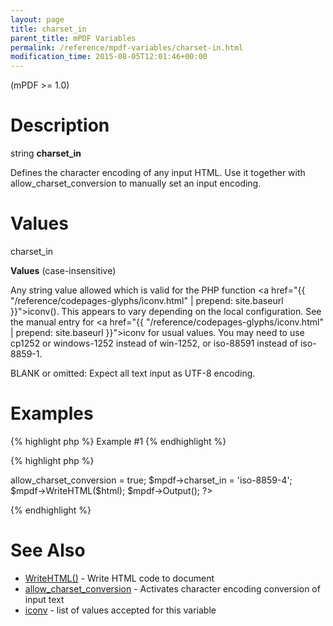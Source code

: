 ```yaml
---
layout: page
title: charset_in
parent_title: mPDF Variables
permalink: /reference/mpdf-variables/charset-in.html
modification_time: 2015-08-05T12:01:46+00:00
---
```


(mPDF >= 1.0)

# Description

string **charset_in**

Defines the character encoding of any input HTML. Use it together with <span class="parameter">allow_charset_conversion</span> to manually set an input encoding.

# Values

<span class="parameter">charset_in</span>

**Values** (case-insensitive)

Any string value allowed which is valid for the PHP function <a href="{{ "/reference/codepages-glyphs/iconv.html" | prepend: site.baseurl }}">iconv()</a>. This appears to vary depending on the local configuration. See the manual entry for <a href="{{ "/reference/codepages-glyphs/iconv.html" | prepend: site.baseurl }}">iconv</a> for usual values. You may need to use cp1252 or windows-1252 instead of win-1252, or iso-88591 instead of iso-8859-1.

<span class="smallblock">BLANK</span> or omitted: Expect all text input as UTF-8 encoding.

# Examples

{% highlight php %}
Example #1
{% endhighlight %}

{% highlight php %}
<?php

$html = '... the body of the document encoded in ISO-8859-4 ...';

$mpdf = new mPDF();

$mpdf->allow_charset_conversion = true;

$mpdf->charset_in = 'iso-8859-4';

$mpdf->WriteHTML($html);

$mpdf->Output();

?>
{% endhighlight %}

# See Also

<ul>
<li class="manual_boxlist"><a href="{{ "/reference/mpdf-functions/writehtml.html" | prepend: site.baseurl }}">WriteHTML()</a> - Write HTML code to document</li>
<li class="manual_boxlist"><a href="{{ "/reference/mpdf-variables/allow-charset-conversion.html" | prepend: site.baseurl }}">allow_charset_conversion</a> - Activates character encoding conversion of input text</li>
<li class="manual_boxlist"> <a href="{{ "/reference/codepages-glyphs/iconv.html" | prepend: site.baseurl }}">iconv</a> - list of values accepted for this variable</li>
</ul>

